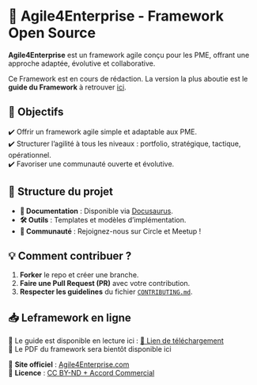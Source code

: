 # 🚀 Agile4Enterprise - Framework Open Source  

**Agile4Enterprise** est un framework agile conçu pour les PME, offrant une approche adaptée, évolutive et collaborative.  

Ce Framework est en cours de rédaction. La version la plus aboutie est le **guide du Framework** à retrouver [ici](https://github.com/Agile4Enterprise/guide).



## 📌 Objectifs  
✔️ Offrir un framework agile simple et adaptable aux PME.  
✔️ Structurer l’agilité à tous les niveaux : portfolio, stratégique, tactique, opérationnel.  
✔️ Favoriser une communauté ouverte et évolutive.  

## 📂 Structure du projet  
- **📜 Documentation** : Disponible via [Docusaurus](https://github.com/Agile4Enterprise/framework).  
- **🛠️ Outils** : Templates et modèles d’implémentation.  
- **👥 Communauté** : Rejoignez-nous sur Circle et Meetup !  

## 💡 Comment contribuer ?  
1. **Forker** le repo et créer une branche.  
2. **Faire une Pull Request (PR)** avec votre contribution.  
3. **Respecter les guidelines** du fichier [`CONTRIBUTING.md`](./CONTRIBUTING.md).

## 📥 Leframework en ligne

📌 Le guide est disponible en lecture ici : [🔗 Lien de téléchargement](https://agile4enterprise.github.io/framework/)  
📌 Le PDF du framework sera bientôt disponible ici
<!--📌 Le PDF du guide est disponible ici : [🔗 Lien de téléchargement](https://agile4enterprise.github.io/guide/static/Agile4Enterprise.pdf)-->

🔗 **Site officiel** : [Agile4Enterprise.com](https://agile4enterprise.com)  
📜 **Licence** : [CC BY-ND + Accord Commercial](./LICENSE.md)  
